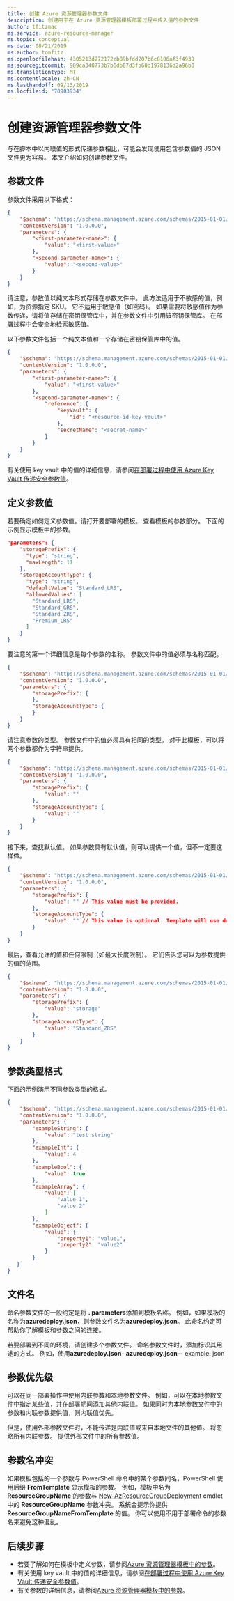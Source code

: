```yaml
---
title: 创建 Azure 资源管理器参数文件
description: 创建用于在 Azure 资源管理器模板部署过程中传入值的参数文件
author: tfitzmac
ms.service: azure-resource-manager
ms.topic: conceptual
ms.date: 08/21/2019
ms.author: tomfitz
ms.openlocfilehash: 4305213d272172cb89bfdd207b6c8106af3f4939
ms.sourcegitcommit: 909ca340773b7b6db87d3fb60d1978136d2a96b0
ms.translationtype: MT
ms.contentlocale: zh-CN
ms.lasthandoff: 09/13/2019
ms.locfileid: "70983934"
---
```

# <a name="create-resource-manager-parameter-file"></a>创建资源管理器参数文件

与在脚本中以内联值的形式传递参数相比，可能会发现使用包含参数值的 JSON 文件更为容易。 本文介绍如何创建参数文件。

## <a name="parameter-file"></a>参数文件

参数文件采用以下格式：

```json
{
    "$schema": "https://schema.management.azure.com/schemas/2015-01-01/deploymentParameters.json#",
    "contentVersion": "1.0.0.0",
    "parameters": {
        "<first-parameter-name>": {
            "value": "<first-value>"
        },
        "<second-parameter-name>": {
            "value": "<second-value>"
        }
    }
}
```

请注意，参数值以纯文本形式存储在参数文件中。 此方法适用于不敏感的值，例如，为资源指定 SKU。 它不适用于敏感值（如密码）。 如果需要将敏感值作为参数传递，请将值存储在密钥保管库中，并在参数文件中引用该密钥保管库。 在部署过程中会安全地检索敏感值。

以下参数文件包括一个纯文本值和一个存储在密钥保管库中的值。

```json
{
    "$schema": "https://schema.management.azure.com/schemas/2015-01-01/deploymentParameters.json#",
    "contentVersion": "1.0.0.0",
    "parameters": {
        "<first-parameter-name>": {
            "value": "<first-value>"
        },
        "<second-parameter-name>": {
            "reference": {
                "keyVault": {
                    "id": "<resource-id-key-vault>"
                },
                "secretName": "<secret-name>"
            }
        }
    }
}
```

有关使用 key vault 中的值的详细信息，请参阅[在部署过程中使用 Azure Key Vault 传递安全参数值](resource-manager-keyvault-parameter.md)。

## <a name="define-parameter-values"></a>定义参数值

若要确定如何定义参数值，请打开要部署的模板。 查看模板的参数部分。 下面的示例显示模板中的参数。

```json
"parameters": {
    "storagePrefix": {
      "type": "string",
      "maxLength": 11
    },
    "storageAccountType": {
      "type": "string",
      "defaultValue": "Standard_LRS",
      "allowedValues": [
        "Standard_LRS",
        "Standard_GRS",
        "Standard_ZRS",
        "Premium_LRS"
      ]
    }
}
```

要注意的第一个详细信息是每个参数的名称。 参数文件中的值必须与名称匹配。

```json
{
    "$schema": "https://schema.management.azure.com/schemas/2015-01-01/deploymentParameters.json#",
    "contentVersion": "1.0.0.0",
    "parameters": {
        "storagePrefix": {
        },
        "storageAccountType": {
        }
    }
}
```

请注意参数的类型。 参数文件中的值必须具有相同的类型。 对于此模板，可以将两个参数都作为字符串提供。

```json
{
    "$schema": "https://schema.management.azure.com/schemas/2015-01-01/deploymentParameters.json#",
    "contentVersion": "1.0.0.0",
    "parameters": {
        "storagePrefix": {
            "value": ""
        },
        "storageAccountType": {
            "value": ""
        }
    }
}
```

接下来，查找默认值。 如果参数具有默认值，则可以提供一个值，但不一定要这样做。

```json
{
    "$schema": "https://schema.management.azure.com/schemas/2015-01-01/deploymentParameters.json#",
    "contentVersion": "1.0.0.0",
    "parameters": {
        "storagePrefix": {
            "value": "" // This value must be provided.
        },
        "storageAccountType": {
            "value": "" // This value is optional. Template will use default value if not provided.
        }
    }
}
```

最后，查看允许的值和任何限制（如最大长度限制）。 它们告诉您可以为参数提供的值的范围。

```json
{
    "$schema": "https://schema.management.azure.com/schemas/2015-01-01/deploymentParameters.json#",
    "contentVersion": "1.0.0.0",
    "parameters": {
        "storagePrefix": {
            "value": "storage"
        },
        "storageAccountType": {
            "value": "Standard_ZRS"
        }
    }
}
```

## <a name="parameter-type-formats"></a>参数类型格式

下面的示例演示不同参数类型的格式。

```json
{
    "$schema": "https://schema.management.azure.com/schemas/2015-01-01/deploymentParameters.json#",
    "contentVersion": "1.0.0.0",
    "parameters": {
        "exampleString": {
            "value": "test string"
        },
        "exampleInt": {
            "value": 4
        },
        "exampleBool": {
            "value": true
        },
        "exampleArray": {
            "value": [
                "value 1",
                "value 2"
            ]
        },
        "exampleObject": {
            "value": {
                "property1": "value1",
                "property2": "value2"
            }
        }
   }
}
```

## <a name="file-name"></a>文件名

命名参数文件的一般约定是将 **. parameters**添加到模板名称。 例如，如果模板的名称为**azuredeploy.json**，则参数文件名为**azuredeploy.json**。 此命名约定可帮助你了解模板和参数之间的连接。

若要部署到不同的环境，请创建多个参数文件。 命名参数文件时，添加标识其用途的方式。 例如，使用**azuredeploy.json-** **azuredeploy.json--** example. json


## <a name="parameter-precedence"></a>参数优先级

可以在同一部署操作中使用内联参数和本地参数文件。 例如，可以在本地参数文件中指定某些值，并在部署期间添加其他内联值。 如果同时为本地参数文件中的参数和内联参数提供值，则内联值优先。

但是，使用外部参数文件时，不能传递是内联值或来自本地文件的其他值。 将忽略所有内联参数。 提供外部文件中的所有参数值。

## <a name="parameter-name-conflicts"></a>参数名冲突

如果模板包括的一个参数与 PowerShell 命令中的某个参数同名，PowerShell 使用后缀 **FromTemplate** 显示模板的参数。 例如，模板中名为 **ResourceGroupName** 的参数与 [New-AzResourceGroupDeployment](/powershell/module/az.resources/new-azresourcegroupdeployment) cmdlet 中的 **ResourceGroupName** 参数冲突。 系统会提示你提供 **ResourceGroupNameFromTemplate** 的值。 你可以使用不用于部署命令的参数名来避免这种混乱。

## <a name="next-steps"></a>后续步骤

- 若要了解如何在模板中定义参数，请参阅[Azure 资源管理器模板中的参数](template-parameters.md)。
- 有关使用 key vault 中的值的详细信息，请参阅[在部署过程中使用 Azure Key Vault 传递安全参数值](resource-manager-keyvault-parameter.md)。
- 有关参数的详细信息，请参阅[Azure 资源管理器模板中的参数](template-parameters.md)。
